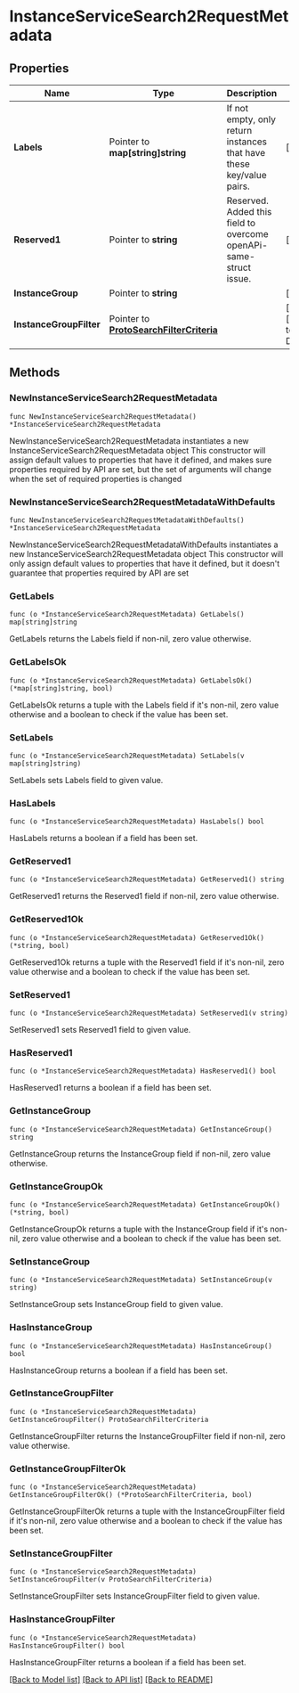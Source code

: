 # InstanceServiceSearch2RequestMetadata

## Properties

Name | Type | Description | Notes
------------ | ------------- | ------------- | -------------
**Labels** | Pointer to **map[string]string** | If not empty, only return instances that have these key/value pairs. | [optional] 
**Reserved1** | Pointer to **string** | Reserved. Added this field to overcome openAPi-same-struct issue. | [optional] 
**InstanceGroup** | Pointer to **string** |  | [optional] 
**InstanceGroupFilter** | Pointer to [**ProtoSearchFilterCriteria**](ProtoSearchFilterCriteria.md) |  | [optional] [default to DEFAULT]

## Methods

### NewInstanceServiceSearch2RequestMetadata

`func NewInstanceServiceSearch2RequestMetadata() *InstanceServiceSearch2RequestMetadata`

NewInstanceServiceSearch2RequestMetadata instantiates a new InstanceServiceSearch2RequestMetadata object
This constructor will assign default values to properties that have it defined,
and makes sure properties required by API are set, but the set of arguments
will change when the set of required properties is changed

### NewInstanceServiceSearch2RequestMetadataWithDefaults

`func NewInstanceServiceSearch2RequestMetadataWithDefaults() *InstanceServiceSearch2RequestMetadata`

NewInstanceServiceSearch2RequestMetadataWithDefaults instantiates a new InstanceServiceSearch2RequestMetadata object
This constructor will only assign default values to properties that have it defined,
but it doesn't guarantee that properties required by API are set

### GetLabels

`func (o *InstanceServiceSearch2RequestMetadata) GetLabels() map[string]string`

GetLabels returns the Labels field if non-nil, zero value otherwise.

### GetLabelsOk

`func (o *InstanceServiceSearch2RequestMetadata) GetLabelsOk() (*map[string]string, bool)`

GetLabelsOk returns a tuple with the Labels field if it's non-nil, zero value otherwise
and a boolean to check if the value has been set.

### SetLabels

`func (o *InstanceServiceSearch2RequestMetadata) SetLabels(v map[string]string)`

SetLabels sets Labels field to given value.

### HasLabels

`func (o *InstanceServiceSearch2RequestMetadata) HasLabels() bool`

HasLabels returns a boolean if a field has been set.

### GetReserved1

`func (o *InstanceServiceSearch2RequestMetadata) GetReserved1() string`

GetReserved1 returns the Reserved1 field if non-nil, zero value otherwise.

### GetReserved1Ok

`func (o *InstanceServiceSearch2RequestMetadata) GetReserved1Ok() (*string, bool)`

GetReserved1Ok returns a tuple with the Reserved1 field if it's non-nil, zero value otherwise
and a boolean to check if the value has been set.

### SetReserved1

`func (o *InstanceServiceSearch2RequestMetadata) SetReserved1(v string)`

SetReserved1 sets Reserved1 field to given value.

### HasReserved1

`func (o *InstanceServiceSearch2RequestMetadata) HasReserved1() bool`

HasReserved1 returns a boolean if a field has been set.

### GetInstanceGroup

`func (o *InstanceServiceSearch2RequestMetadata) GetInstanceGroup() string`

GetInstanceGroup returns the InstanceGroup field if non-nil, zero value otherwise.

### GetInstanceGroupOk

`func (o *InstanceServiceSearch2RequestMetadata) GetInstanceGroupOk() (*string, bool)`

GetInstanceGroupOk returns a tuple with the InstanceGroup field if it's non-nil, zero value otherwise
and a boolean to check if the value has been set.

### SetInstanceGroup

`func (o *InstanceServiceSearch2RequestMetadata) SetInstanceGroup(v string)`

SetInstanceGroup sets InstanceGroup field to given value.

### HasInstanceGroup

`func (o *InstanceServiceSearch2RequestMetadata) HasInstanceGroup() bool`

HasInstanceGroup returns a boolean if a field has been set.

### GetInstanceGroupFilter

`func (o *InstanceServiceSearch2RequestMetadata) GetInstanceGroupFilter() ProtoSearchFilterCriteria`

GetInstanceGroupFilter returns the InstanceGroupFilter field if non-nil, zero value otherwise.

### GetInstanceGroupFilterOk

`func (o *InstanceServiceSearch2RequestMetadata) GetInstanceGroupFilterOk() (*ProtoSearchFilterCriteria, bool)`

GetInstanceGroupFilterOk returns a tuple with the InstanceGroupFilter field if it's non-nil, zero value otherwise
and a boolean to check if the value has been set.

### SetInstanceGroupFilter

`func (o *InstanceServiceSearch2RequestMetadata) SetInstanceGroupFilter(v ProtoSearchFilterCriteria)`

SetInstanceGroupFilter sets InstanceGroupFilter field to given value.

### HasInstanceGroupFilter

`func (o *InstanceServiceSearch2RequestMetadata) HasInstanceGroupFilter() bool`

HasInstanceGroupFilter returns a boolean if a field has been set.


[[Back to Model list]](../README.md#documentation-for-models) [[Back to API list]](../README.md#documentation-for-api-endpoints) [[Back to README]](../README.md)


